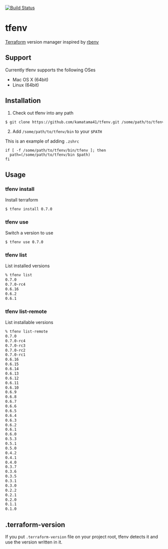 [![Build Status](https://travis-ci.org/kamatama41/tfenv.svg?branch=master)](https://travis-ci.org/kamatama41/tfenv)

# tfenv
[Terraform](https://www.terraform.io/) version manager inspired by [rbenv](https://github.com/rbenv/rbenv)

## Support
Currently tfenv supports the following OSes
- Mac OS X (64bit)
- Linux (64bit)

## Installation
1. Check out tfenv into any path
```sh
$ git clone https://github.com/kamatama41/tfenv.git /some/path/to/tfenv
```
2. Add `/some/path/to/tfenv/bin` to your `$PATH`

This is an example of adding `.zshrc`
```
if [ -f /some/path/to/tfenv/bin/tfenv ]; then
  path=(/some/path/to/tfenv/bin $path)
fi
```

## Usage
### tfenv install
Install terraform
```sh
$ tfenv install 0.7.0
```

### tfenv use
Switch a version to use
```sh
$ tfenv use 0.7.0
```

### tfenv list
List installed versions
```sh
% tfenv list
0.7.0
0.7.0-rc4
0.6.16
0.6.2
0.6.1
```

### tfenv list-remote
List installable versions
```sh
% tfenv list-remote
0.7.0
0.7.0-rc4
0.7.0-rc3
0.7.0-rc2
0.7.0-rc1
0.6.16
0.6.15
0.6.14
0.6.13
0.6.12
0.6.11
0.6.10
0.6.9
0.6.8
0.6.7
0.6.6
0.6.5
0.6.4
0.6.3
0.6.2
0.6.1
0.6.0
0.5.3
0.5.1
0.5.0
0.4.2
0.4.1
0.4.0
0.3.7
0.3.6
0.3.5
0.3.1
0.3.0
0.2.2
0.2.1
0.2.0
0.1.1
0.1.0
```

## .terraform-version
If you put `.terraform-version` file on your project root, tfenv detects it and use the version written in it.
